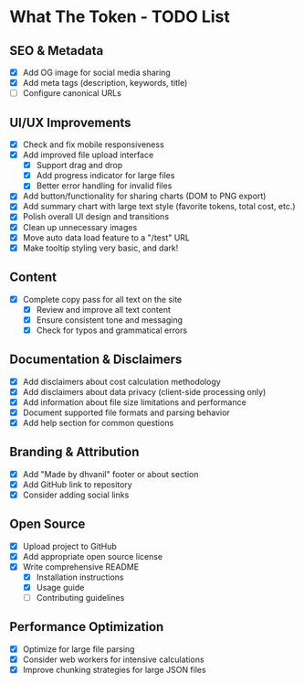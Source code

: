 # What The Token - TODO List

## SEO & Metadata
- [x] Add OG image for social media sharing
- [x] Add meta tags (description, keywords, title)
- [ ] Configure canonical URLs

## UI/UX Improvements
- [x] Check and fix mobile responsiveness
- [x] Add improved file upload interface
  - [x] Support drag and drop
  - [x] Add progress indicator for large files
  - [x] Better error handling for invalid files
- [x] Add button/functionality for sharing charts (DOM to PNG export)
- [x] Add summary chart with large text style (favorite tokens, total cost, etc.)
- [x] Polish overall UI design and transitions
- [x] Clean up unnecessary images
- [x] Move auto data load feature to a "/test" URL
- [x] Make tooltip styling very basic, and dark!

## Content
- [x] Complete copy pass for all text on the site
  - [x] Review and improve all text content
  - [x] Ensure consistent tone and messaging
  - [x] Check for typos and grammatical errors

## Documentation & Disclaimers
- [x] Add disclaimers about cost calculation methodology
- [x] Add disclaimers about data privacy (client-side processing only)
- [x] Add information about file size limitations and performance
- [x] Document supported file formats and parsing behavior
- [x] Add help section for common questions

## Branding & Attribution
- [x] Add "Made by dhvanil" footer or about section
- [x] Add GitHub link to repository
- [x] Consider adding social links

## Open Source
- [x] Upload project to GitHub
- [x] Add appropriate open source license
- [x] Write comprehensive README
  - [x] Installation instructions
  - [x] Usage guide
  - [ ] Contributing guidelines

## Performance Optimization
- [x] Optimize for large file parsing
- [x] Consider web workers for intensive calculations
- [x] Improve chunking strategies for large JSON files
